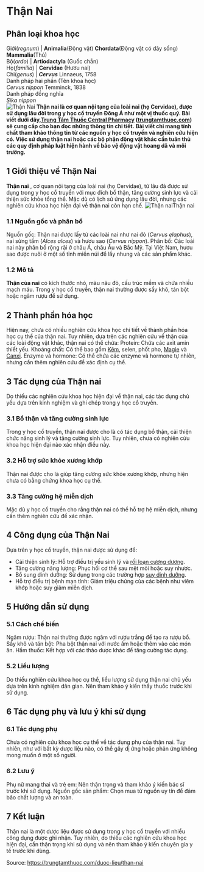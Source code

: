 # Thận Nai

Phân loại khoa học  
---  
Giới(_regnum_) |  **Animalia**(Động vật) **Chordata**(Động vật có dây sống) **Mammalia**(Thú)  
Bộ(_ordo_) | **Artiodactyla** (Guốc chẵn)  
Họ(_familia_) | **Cervidae** (Hươu nai)  
Chi(_genus_) | _**Cervus**_ Linnaeus, 1758  
Danh pháp hai phần (Tên khoa học)  
_Cervus nippon_ Temminck, 1838  
Danh pháp đồng nghĩa  
_Sika nippon_  
![Thận Nai](https://trungtamthuoc.com/images/others/than-nai-2-3880.jpg)
**Thận nai là cơ quan nội tạng của loài nai (họ Cervidae), được sử dụng lâu đời trong y học cổ truyền Đông Á như một vị thuốc quý. Bài viết dưới đây,[Trung Tâm Thuốc Central Pharmacy](https://trungtamthuoc.com/ "Trung Tâm Thuốc Central Pharmacy") ([trungtamthuoc.com](https://trungtamthuoc.com/ "trungtamthuoc.com")) sẽ cung cấp cho bạn đọc những thông tin chi tiết.**
**Bài viết chỉ mang tính chất tham khảo thông tin từ các nguồn y học cổ truyền và nghiên cứu hiện có. Việc sử dụng thận nai hoặc các bộ phận động vật khác cần tuân thủ các quy định pháp luật hiện hành về bảo vệ động vật hoang dã và môi trường.**
##  1 Giới thiệu về Thận Nai
**Thận nai** , cơ quan nội tạng của loài nai (họ Cervidae), từ lâu đã được sử dụng trong y học cổ truyền với mục đích bổ thận, tăng cường sinh lực và cải thiện sức khỏe tổng thể. Mặc dù có lịch sử ứng dụng lâu đời, nhưng các nghiên cứu khoa học hiện đại về thận nai còn hạn chế.
![Thận nai](https://trungtamthuoc.com/images/item/than-nai-1.jpg)Thận nai
### 1.1 Nguồn gốc và phân bố
Nguồn gốc: Thận nai được lấy từ các loài nai như nai đỏ (_Cervus elaphus_), nai sừng tấm (_Alces alces_) và hươu sao (_Cervus nippon_).
Phân bố: Các loài nai này phân bố rộng rãi ở châu Á, châu Âu và Bắc Mỹ. Tại Việt Nam, hươu sao được nuôi ở một số tỉnh miền núi để lấy nhung và các sản phẩm khác.
### 1.2 Mô tả
**Thận của nai** có kích thước nhỏ, màu nâu đỏ, cấu trúc mềm và chứa nhiều mạch máu. Trong y học cổ truyền, thận nai thường được sấy khô, tán bột hoặc ngâm rượu để sử dụng.
##  2 Thành phần hóa học
Hiện nay, chưa có nhiều nghiên cứu khoa học chi tiết về thành phần hóa học cụ thể của thận nai. Tuy nhiên, dựa trên các nghiên cứu về thận của các loài động vật khác, thận nai có thể chứa:
Protein: Chứa các axit amin thiết yếu.
Khoáng chất: Có thể bao gồm [Kẽm](https://trungtamthuoc.com/hoat-chat/kem "Kẽm"), selen, phốt pho, [Magie](https://trungtamthuoc.com/hoat-chat/magie "Magie") và [Canxi](https://trungtamthuoc.com/hoat-chat/canxi "Canxi").
Enzyme và hormone: Có thể chứa các enzyme và hormone tự nhiên, nhưng cần thêm nghiên cứu để xác định cụ thể.
##  3 Tác dụng của Thận nai
Do thiếu các nghiên cứu khoa học hiện đại về thận nai, các tác dụng chủ yếu dựa trên kinh nghiệm và ghi chép trong y học cổ truyền.
### 3.1 Bổ thận và tăng cường sinh lực
Trong y học cổ truyền, thận nai được cho là có tác dụng bổ thận, cải thiện chức năng sinh lý và tăng cường sinh lực. Tuy nhiên, chưa có nghiên cứu khoa học hiện đại nào xác nhận điều này.
### 3.2 Hỗ trợ sức khỏe xương khớp
Thận nai được cho là giúp tăng cường sức khỏe xương khớp, nhưng hiện chưa có bằng chứng khoa học cụ thể.
### 3.3 Tăng cường hệ miễn dịch
Mặc dù y học cổ truyền cho rằng thận nai có thể hỗ trợ hệ miễn dịch, nhưng cần thêm nghiên cứu để xác nhận.
##  4 Công dụng của Thận Nai
Dựa trên y học cổ truyền, thận nai được sử dụng để:
  * Cải thiện sinh lý: Hỗ trợ điều trị yếu sinh lý và [rối loạn cương dương](https://trungtamthuoc.com/bai-viet/roi-loan-cuong-duong-la-gi-va-cac-dieu-nen-biet-khi-roi-loan-cuong-duong "rối loạn cương dương").
  * Tăng cường năng lượng: Phục hồi cơ thể sau mệt mỏi hoặc suy nhược.
  * Bổ sung dinh dưỡng: Sử dụng trong các trường hợp [suy dinh dưỡng](https://trungtamthuoc.com/bai-viet/suy-dinh-duong-tre-em "suy dinh dưỡng").
  * Hỗ trợ điều trị bệnh mạn tính: Giảm triệu chứng của các bệnh như viêm khớp hoặc suy giảm miễn dịch.


##  5 Hướng dẫn sử dụng
### 5.1 Cách chế biến
Ngâm rượu: Thận nai thường được ngâm với rượu trắng để tạo ra rượu bổ.
Sấy khô và tán bột: Pha bột thận nai với nước ấm hoặc thêm vào các món ăn.
Hầm thuốc: Kết hợp với các thảo dược khác để tăng cường tác dụng.
### 5.2 Liều lượng
Do thiếu nghiên cứu khoa học cụ thể, liều lượng sử dụng thận nai chủ yếu dựa trên kinh nghiệm dân gian. Nên tham khảo ý kiến thầy thuốc trước khi sử dụng.
##  6 Tác dụng phụ và lưu ý khi sử dụng
### 6.1 Tác dụng phụ
Chưa có nghiên cứu khoa học cụ thể về tác dụng phụ của thận nai. Tuy nhiên, như với bất kỳ dược liệu nào, có thể gây dị ứng hoặc phản ứng không mong muốn ở một số người.
### 6.2 Lưu ý
Phụ nữ mang thai và trẻ em: Nên thận trọng và tham khảo ý kiến bác sĩ trước khi sử dụng.
Nguồn gốc sản phẩm: Chọn mua từ nguồn uy tín để đảm bảo chất lượng và an toàn.
##  7 Kết luận
Thận nai là một dược liệu được sử dụng trong y học cổ truyền với nhiều công dụng được ghi nhận. Tuy nhiên, do thiếu các nghiên cứu khoa học hiện đại, cần thận trọng khi sử dụng và nên tham khảo ý kiến chuyên gia y tế trước khi dùng.


Source: https://trungtamthuoc.com/duoc-lieu/than-nai